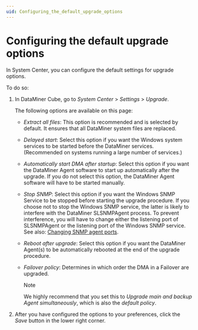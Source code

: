 ```yaml
---
uid: Configuring_the_default_upgrade_options
---
```


# Configuring the default upgrade options

In System Center, you can configure the default settings for upgrade options.

To do so:

1. In DataMiner Cube, go to *System Center* > *Settings* > *Upgrade*.

   The following options are available on this page:

   - *Extract all files*: This option is recommended and is selected by default. It ensures that all DataMiner system files are replaced.

   - *Delayed start*: Select this option if you want the Windows system services to be started before the DataMiner services. (Recommended on systems running a large number of services.)

   - *Automatically start DMA after startup*: Select this option if you want the DataMiner Agent software to start up automatically after the upgrade. If you do not select this option, the DataMiner Agent software will have to be started manually.

   - *Stop SNMP*: Select this option if you want the Windows SNMP Service to be stopped before starting the upgrade procedure. If you choose not to stop the Windows SNMP service, the latter is likely to interfere with the DataMiner SLSNMPAgent process. To prevent interference, you will have to change either the listening port of SLSNMPAgent or the listening port of the Windows SNMP service. See also: [Changing SNMP agent ports](xref:Changing_SNMP_agent_ports).

   - *Reboot after upgrade*: Select this option if you want the DataMiner Agent(s) to be automatically rebooted at the end of the upgrade procedure.

   - *Failover policy*: Determines in which order the DMA in a Failover are upgraded.

     > [!NOTE]
     > We highly recommend that you set this to *Upgrade main and backup Agent simultaneously*, which is also the *default policy*.

1. After you have configured the options to your preferences, click the *Save* button in the lower right corner.
